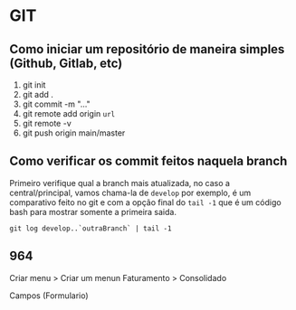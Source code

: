 # GIT

## Como iniciar um repositório de maneira simples (Github, Gitlab, etc)

1. git init
2. git add .
3. git commit -m "..."
4. git remote add origin `url`
5. git remote -v
6. git push origin main/master

## Como verificar os commit feitos naquela branch

Primeiro verifique qual a branch mais atualizada, no caso a central/principal, vamos chama-la de `develop` por exemplo, é um comparativo feito no git e com a opção final do `tail -1` que é um código bash para mostrar somente a primeira saida.

```
git log develop..`outraBranch` | tail -1
```

## 964

Criar menu > Criar um menun Faturamento > Consolidado

Campos (Formulario)

